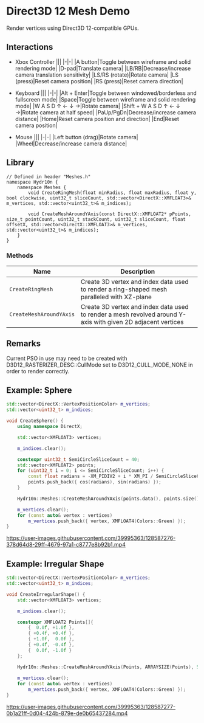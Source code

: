 # Direct3D 12 Mesh Demo

Render vertices using Direct3D 12-compatible GPUs.

## Interactions
- Xbox Controller
    |||
    |-|-|
    |A button|Toggle between wireframe and solid rendering mode|
    |D-pad|Translate camera|
    |LB/RB|Decrease/increase camera translation sensitivity|
    |LS/RS (rotate)|Rotate camera|
    |LS (press)|Reset camera position|
    |RS (press)|Reset camera direction|

- Keyboard
    |||
    |-|-|
    |Alt + Enter|Toggle between windowed/borderless and fullscreen mode|
    |Space|Toggle between wireframe and solid rendering mode|
    |W A S D ↑ ← ↓ →|Rotate camera|
    |Shift + W A S D ↑ ← ↓ →|Rotate camera at half speed|
    |PaUp/PgDn|Decrease/increase camera distance|
    |Home|Reset camera position and direction|
    |End|Reset camera position|

- Mouse
    |||
    |-|-|
    |Left button (drag)|Rotate camera|
    |Wheel|Decrease/increase camera distance|

## Library
```
// Defined in header "Meshes.h"
namespace Hydr10n {
    namespace Meshes {
        void CreateRingMesh(float minRadius, float maxRadius, float y, bool clockwise, uint32_t sliceCount, std::vector<DirectX::XMFLOAT3>& m_vertices, std::vector<uint32_t>& m_indices);

        void CreateMeshAroundYAxis(const DirectX::XMFLOAT2* pPoints, size_t pointCount, uint32_t stackCount, uint32_t sliceCount, float offsetX, std::vector<DirectX::XMFLOAT3>& m_vertices, std::vector<uint32_t>& m_indices);
    }
}
```

### Methods
|Name|Description|
|-|-|
|```CreateRingMesh```|Create 3D vertex and index data used to render a ring-shaped mesh paralleled with XZ-plane|
|```CreateMeshAroundYAxis```|Create 3D vertex and index data used to render a mesh revolved around Y-axis with given 2D adjacent vertices|

## Remarks
Current PSO in use may need to be created with D3D12_RASTERIZER_DESC::CullMode set to D3D12_CULL_MODE_NONE in order to render correctly.

## Example: Sphere
```CPP
std::vector<DirectX::VertexPositionColor> m_vertices;
std::vector<uint32_t> m_indices;

void CreateSphere() {
    using namespace DirectX;

    std::vector<XMFLOAT3> vertices;

    m_indices.clear();

    constexpr uint32_t SemiCircleSliceCount = 40;
    std::vector<XMFLOAT2> points;
    for (uint32_t i = 0; i <= SemiCircleSliceCount; i++) {
        const float radians = -XM_PIDIV2 + i * XM_PI / SemiCircleSliceCount;
        points.push_back({ cos(radians), sin(radians) });
    }

    Hydr10n::Meshes::CreateMeshAroundYAxis(points.data(), points.size(), 1, SemiCircleSliceCount * 2, 0, vertices, m_indices);

    m_vertices.clear();
    for (const auto& vertex : vertices)
        m_vertices.push_back({ vertex, XMFLOAT4(Colors::Green) });
}
```

https://user-images.githubusercontent.com/39995363/128587276-378d64d8-29ff-4679-97a1-c8777e8b92b1.mp4

## Example: Irregular Shape
```CPP
std::vector<DirectX::VertexPositionColor> m_vertices;
std::vector<uint32_t> m_indices;

void CreateIrregularShape() {
    std::vector<XMFLOAT3> vertices;

    m_indices.clear();

    constexpr XMFLOAT2 Points[]{
        {  0.0f, +1.0f },
        { +0.4f, +0.4f },
        { +1.0f,  0.0f },
        { +0.4f, -0.4f },
        {  0.0f, -1.0f }
    };

    Hydr10n::Meshes::CreateMeshAroundYAxis(Points, ARRAYSIZE(Points), 5, 30, 0, vertices, m_indices);
    
    m_vertices.clear();
    for (const auto& vertex : vertices)
        m_vertices.push_back({ vertex, XMFLOAT4(Colors::Green) });
}
```

https://user-images.githubusercontent.com/39995363/128587277-0b1a21ff-0d04-424b-879e-de0b65437284.mp4
